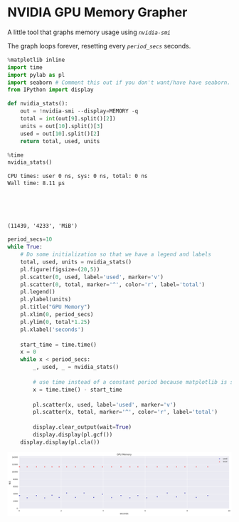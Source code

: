 
# NVIDIA GPU Memory Grapher
A little tool that graphs memory usage using *`nvidia-smi`*

The graph loops forever, resetting every *`period_secs`* seconds.


```python
%matplotlib inline
import time
import pylab as pl
import seaborn # Comment this out if you don't want/have have seaborn. It just makes the graph prettier.
from IPython import display
```


```python
def nvidia_stats():
    out = !nvidia-smi --display=MEMORY -q
    total = int(out[9].split()[2])
    units = out[10].split()[3]
    used = out[10].split()[2]
    return total, used, units
```


```python
%time
nvidia_stats()
```

    CPU times: user 0 ns, sys: 0 ns, total: 0 ns
    Wall time: 8.11 µs





    (11439, '4233', 'MiB')




```python
period_secs=10
while True:
    # Do some initialization so that we have a legend and labels
    total, used, units = nvidia_stats()
    pl.figure(figsize=(20,5))
    pl.scatter(0, used, label='used', marker='v')
    pl.scatter(0, total, marker='^', color='r', label='total')
    pl.legend()
    pl.ylabel(units)
    pl.title("GPU Memory")
    pl.xlim(0, period_secs)
    pl.ylim(0, total*1.25)
    pl.xlabel('seconds')

    start_time = time.time()
    x = 0
    while x < period_secs:
        _, used, _ = nvidia_stats()
        
        # use time instead of a constant period because matplotlib is slow
        x = time.time() - start_time
        
        pl.scatter(x, used, label='used', marker='v')
        pl.scatter(x, total, marker='^', color='r', label='total')

        display.clear_output(wait=True)
        display.display(pl.gcf())
    display.display(pl.cla())
```


![png](nvidia_mem_grapher_files/nvidia_mem_grapher_4_0.png)



```python

```
